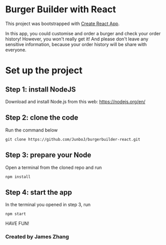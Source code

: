 # Burger Builder with React

This project was bootstrapped with [Create React App](https://github.com/facebook/create-react-app).

In this app, you could customise and order a burger and check your order history! However, you won't really get it! And please don't leave any sensitive information, because your order history will be share with everyone.


# Set up the project

## Step 1: install NodeJS

Download and install Node.js from this web: https://nodejs.org/en/

## Step 2: clone the code

Run the command below
```
git clone https://github.com/JunboJ/burgerbuilder-react.git
```

## Step 3: prepare your Node

Open a terminal from the cloned repo and run
```
npm install
```

## Step 4: start the app

In the terminal you opened in step 3, run
```
npm start
```

HAVE FUN!

### Created by James Zhang
